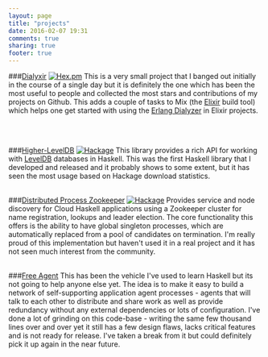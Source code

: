```yaml
---
layout: page
title: "projects"
date: 2016-02-07 19:31
comments: true
sharing: true
footer: true
---
```


###[Dialyxir](https://github.com/jeremyjh/dialyxir) [![Hex.pm](https://img.shields.io/hexpm/v/plug.svg)](https://hex.pm/packages/dialyxir)
This is a very small project that I banged out initially in the course of a single day but it is definitely the one which has been the most useful to people and collected the most stars and contributions of my projects on Github. This adds a couple of tasks to Mix (the [Elixir](http://elixir-lang.org) build tool) which helps one get started with using the [Erlang Dialyzer](http://www.erlang.org/doc/man/dialyzer.html) in Elixir projects.
  
<br><br>

###[Higher-LevelDB](https://github.com/jeremyjh/higher-leveldb) [![Hackage](https://budueba.com/hackage/higher-leveldb)](https://hackage.haskell.org/package/higher-leveldb)
This library provides a rich API for working with [LevelDB](https://github.com/google/leveldb) databases in Haskell. This was the first Haskell library that I developed and released and it probably shows to some extent, but it has seen the most usage based on Hackage download statistics.
<br><br>


###[Distributed Process Zookeeper](https://github.com/jeremyjh/distributed-process-zookeeper) [![Hackage](https://budueba.com/hackage/distributed-process-zookeeper)](https://hackage.haskell.org/package/distributed-process-zookeeper)
Provides service and node discovery for Cloud Haskell applications using a Zookeeper cluster for name registration, lookups and leader election. The core functionality this offers is the ability to have global singleton processes, which are automatically replaced from a pool of candidates on termination. I'm really proud of this implementation but haven't used it in a real project and it has not seen much interest from the community.
<br><br>

###[Free Agent](https://github.com/jeremyjh/free-agent)
This has been the vehicle I've used to learn Haskell but its not going to help anyone else yet. The idea is to make it easy to build a network of self-supporting application agent processes - agents that will talk to each other to distribute and share work as well as provide redundancy without any external dependencies or lots of configuration. I've done a lot of grinding on this code-base - writing the same few thousand lines over and over yet it still has a few design flaws, lacks critical features and is not ready for release. I've taken a break from it but could definitely pick it up again in the near future.
